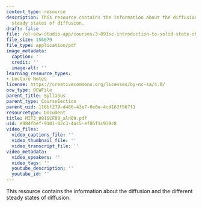 ```yaml
---
content_type: resource
description: This resource contains the information about the diffusion and the different
  steady states of diffusion.
draft: false
file: /ol-ocw-studio-app/courses/3-091sc-introduction-to-solid-state-chemistry-fall-2010/e984fbef910102c34ac5ef86f1c939c8_MIT3_091SCF09_aln09.pdf
file_size: 156079
file_type: application/pdf
image_metadata:
  caption: ''
  credit: ''
  image-alt: ''
learning_resource_types:
- Lecture Notes
license: https://creativecommons.org/licenses/by-nc-sa/4.0/
ocw_type: OCWFile
parent_title: Syllabus
parent_type: CourseSection
parent_uid: 116bf279-d466-43e7-0e0e-4cd163f567f1
resourcetype: Document
title: MIT3_091SCF09_aln09.pdf
uid: e984fbef-9101-02c3-4ac5-ef86f1c939c8
video_files:
  video_captions_file: ''
  video_thumbnail_file: ''
  video_transcript_file: ''
video_metadata:
  video_speakers: ''
  video_tags: ''
  youtube_description: ''
  youtube_id: ''
---
```

This resource contains the information about the diffusion and the different steady states of diffusion.